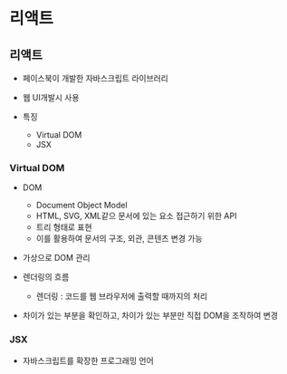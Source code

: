 # 리액트

## 리액트
* 페이스북이 개발한 자바스크립트 라이브러리
* 웹 UI개발시 사용

* 특징
  * Virtual DOM
  * JSX

### Virtual DOM
* DOM
  *  Document Object Model
  *  HTML, SVG, XML같으 문서에 있는 요소 접근하기 위한 API
  *  트리 형태로 표현
  *  이를 활용하여 문서의 구조, 외관, 콘텐츠 변경 가능

* 가상으로 DOM 관리
* 렌더링의 흐름
  * 렌더링 : 코드를 웹 브라우저에 출력할 때까지의 처리

* 차이가 있는 부분을 확인하고, 차이가 있는 부분만 직접 DOM을 조작하여 변경

### JSX
* 자바스크립트를 확장한 프로그래밍 언어

